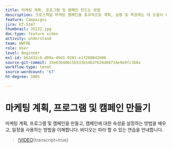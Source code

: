 ```yaml
---
title: 마케팅 계획, 프로그램 및 캠페인 만드는 방법
description: 크로스채널 마케팅 캠페인을 효과적으로 계획, 실행 및 측정하는 데 도움이 되는 Adobe Campaign의 주요 개념을 이해합니다.
feature: Campaigns
jira: KT-5347
thumbnail: 35132.jpg
doc-type: feature video
activity: understand
team: WWFRE
role: User
level: Beginner
exl-id: b63431c6-d09a-49d1-9281-e1f260842b86
source-git-commit: 35e036486c5b533b54b3f626d88734e9a9fc3b8a
workflow-type: tm+mt
source-wordcount: '67'
ht-degree: 100%

---
```


# 마케팅 계획, 프로그램 및 캠페인 만들기

마케팅 계획, 프로그램 및 캠페인을 만들고, 캠페인에 대한 속성을 설정하는 방법을 배우고, 일정을 사용하는 방법을 이해합니다.
비디오는 따라 할 수 있는 연습을 안내합니다.

>[!VIDEO](https://video.tv.adobe.com/v/35132?quality=12&learn=on){transcript=true}
